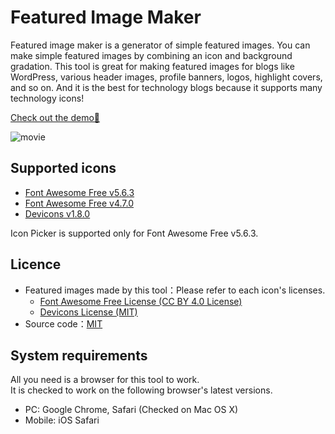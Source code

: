 # Featured Image Maker

Featured image maker is a generator of simple featured images. You can make simple featured images by combining an icon and background gradation. This tool is great for making featured images for blogs like WordPress, various header images, profile banners, logos, highlight covers, and so on. And it is the best for technology blogs because it supports many technology icons!

[Check out the demo👀](http://featured-image-maker.zzzmisa.com/en/)

![movie](./img/movie-en.gif)

## Supported icons
- [Font Awesome Free v5.6.3](https://fontawesome.com/icons)
- [Font Awesome Free v4.7.0](https://fontawesome.com/v4.7.0/icons/)
- [Devicons v1.8.0](http://vorillaz.github.io/devicons/#/dafont)

Icon Picker is supported only for Font Awesome Free v5.6.3.

## Licence
- Featured images made by this tool：Please refer to each icon's licenses.
    - [Font Awesome Free License (CC BY 4.0 License)](https://fontawesome.com/license/free)
    - [Devicons License (MIT)](https://github.com/vorillaz/devicons)
- Source code：[MIT](https://github.com/zzzmisa/eye-catch-maker/blob/master/LICENSE)

## System requirements
All you need is a browser for this tool to work.  
It is checked to work on the following browser's latest versions.
- PC: Google Chrome, Safari (Checked on Mac OS X)
- Mobile: iOS Safari
